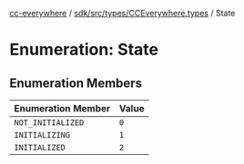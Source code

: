 [cc-everywhere](../../../../../index.md) / [sdk/src/types/CCEverywhere.types](../index.md) / State

# Enumeration: State

## Enumeration Members

| Enumeration Member | Value |
| ------ | ------ |
| `NOT_INITIALIZED` | `0` |
| `INITIALIZING` | `1` |
| `INITIALIZED` | `2` |
